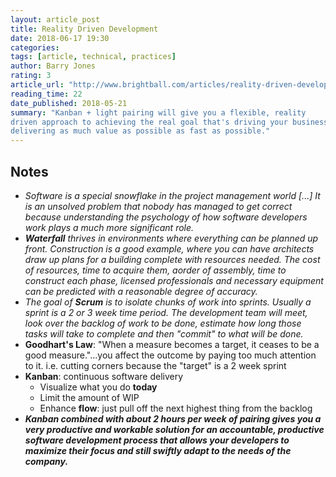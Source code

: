 ```yaml
---
layout: article_post
title: Reality Driven Development
date: 2018-06-17 19:30
categories:
tags: [article, technical, practices]
author: Barry Jones
rating: 3
article_url: "http://www.brightball.com/articles/reality-driven-development-fixing-project-management-in-software"
reading_time: 22
date_published: 2018-05-21
summary: "Kanban + light pairing will give you a flexible, reality
driven approach to achieving the real goal that's driving your business:
delivering as much value as possible as fast as possible."
---
```


## Notes

* _Software is a special snowflake in the project management world [...]
  It is an unsolved problem that nobody has managed to get correct
  because understanding the psychology of how software developers work
  plays a much more significant role._
* _**Waterfall** thrives in environments where everything can be planned up
  front. Construction is a good example, where you can have architects
  draw up plans for a building complete with resources needed. The cost
  of resources, time to acquire them, aorder of assembly, time to
  construct each phase, licensed professionals and necessary equipment
  can be predicted with a reasonable degree of accuracy._
* _The goal of **Scrum** is to isolate chunks of work into sprints.
  Usually a sprint is a 2 or 3 week time period. The development team
  will meet, look over the backlog of work to be done, estimate how long
  those tasks will take to complete and then "commit" to what will be
  done._
* **Goodhart's Law**: "When a measure becomes a target, it ceases to be
  a good measure."...you affect the outcome by paying too much attention
  to it. i.e. cutting corners because the "target" is a 2 week sprint
* **Kanban**: continuous software delivery
  * Visualize what you do **today**
  * Limit the amount of WIP
  * Enhance **flow**: just pull off the next highest thing from the
    backlog
* _**Kanban combined with about 2 hours per week of pairing gives you a
  very productive and workable solution for an accountable, productive
  software development process that allows your developers to maximize
  their focus and still swiftly adapt to the needs of the company.**_

